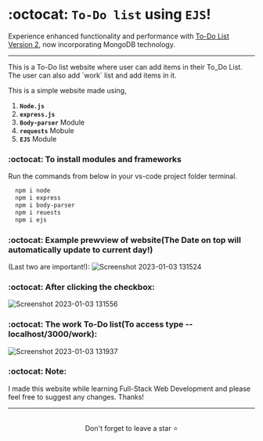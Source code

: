 # :octocat: `To-Do list` using `EJS`!

Experience enhanced functionality and performance with [To-Do List Version 2](https://github.com/yashdoshi12/To-Do_List_Version-2), now incorporating MongoDB technology.
<hr />
This is a To-Do list website where user can add items in their To_Do List. The user can also add `work` list and add items in it.

This is a simple website made using,

1. <b>`Node.js`</b> 
2. <b>`express.js`</b>
3. <b>`Body-parser`</b> Module
4. <b>`requests`</b> Mobule
5. <b>`EJS`</b> Module

### :octocat: To install modules and frameworks

Run the commands from below in your vs-code project folder terminal.
```bash
  npm i node
  npm i express
  npm i body-parser
  npm i reuests
  npm i ejs
```

### :octocat: Example prewview of website(The Date on top will automatically update to current day!)
(Last two are important!):
![Screenshot 2023-01-03 131524](https://user-images.githubusercontent.com/39629707/210317421-2d6f685a-e35c-445b-a7af-7a1158170f83.jpg)


### :octocat: After clicking the checkbox:
![Screenshot 2023-01-03 131556](https://user-images.githubusercontent.com/39629707/210317484-7ea72b17-acf7-43fd-b69e-348af564c98a.jpg)

### :octocat: The work To-Do list(To access type -- localhost/3000/work):
![Screenshot 2023-01-03 131937](https://user-images.githubusercontent.com/39629707/210317582-4645d46b-9859-4fd6-9ac9-8a2cd9158383.jpg)

### :octocat: Note:
I made this website while learning Full-Stack Web Development and please feel free to suggest any changes. Thanks!
<hr />
<br />

<div align="center">Don't forget to leave a star ⭐️</div>
